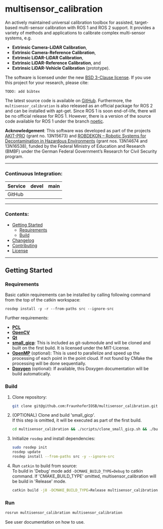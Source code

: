# multisensor_calibration

An actively maintained universal calibration toolbox for assisted, target-based multi-sensor calibration with ROS 1 and ROS 2 support. 
It provides a variety of methods and applications to calibrate complex multi-sensor systems, e.g.

- <b>Extrinsic Camera-LiDAR Calibration</b>,
- <b>Extrinsic Camera-Reference Calibration</b>,
- <b>Extrinsic LiDAR-LiDAR Calibration</b>,
- <b>Extrinsic LiDAR-Reference Calibration</b>, and
- <b>Extrinsic LiDAR-Vehicle Calibration</b> (prototype).

The software is licensed under the new [BSD 3-Clause license](license.md). If you use this project for your research, please cite:

```text
TODO: add bibtex
```

The latest source code is available on [GitHub](https://github.com/FraunhoferIOSB/multisensor_calibration).
Furthermore, the `multisensor_calibration` is also released as an official package for ROS 2 and can be installed with apt-get.
Since ROS 1 is soon end-of-life, there will be no official release for ROS 1.
However, there is a version of the source code available for ROS 1 under the branch [noetic](https://github.com/FraunhoferIOSB/camera_aravis2/tree/noetic).


**Acknowledgement**: This software was developed as part of the projects [AKIT-PRO](https://a-kit.de) (grant no. 13N15673) and [ROBDEKON – Robotic Systems for Decontamination in Hazardous Environments](https://robdekon.de/) (grant nos. 13N14674 and 13N16538), funded by the Federal Ministry of Education and Research (BMBF) under the German Federal Government’s Research for Civil Security program.

------------------------

### Continuous Integration:

| Service    | devel  | main |
| ---------- | ------- | ------ |
| GitHub     | | |

------------------------

### Contents:

- [Getting Started](#getting-started)
    - [Requirements](#requirements)
    - [Build](#build)
- [Changelog](CHANGELOG.md)
- [Contributing](CONTRIBUTING.md)
- [License](LICENSE)


------------------------

## Getting Started

### Requirements

Basic catkin requirements can be installed by calling following command from the top of the catkin workspace:

    rosdep install -y -r --from-paths src --ignore-src

Further requirements:

- [**PCL**](https://pointclouds.org/)
- [**OpenCV**](https://opencv.org/)
- [**Qt**](https://www.qt.io/)
- [**small_gicp**](https://github.com/koide3/small_gicp): This is included as git-submodule and will be cloned and built on the first build. It is licensed under the MIT-License.
- [**OpenMP**](https://www.openmp.org/) (optional): This is used to parallelize and speed up the processing of each point in the point cloud. If not found by CMake the processing will be done sequentially.
- [**Doxygen**](https://www.doxygen.nl/) (optional): If available, this Doxygen documentation will be build automatically.

### Build

1. Clone repository:

    ```bash
    git clone git@github.com:FraunhoferIOSB/multisensor_calibration.git
    ```

2. (OPTIONAL) Clone and build 'small_gicp'.<br>If this step is omitted, it will be executed as part of the first build.

    ```bash
    cd multisensor_calibration && ./scripts/clone_small_gicp.sh && ./build_and_install_small_gicp.sh
    ```

3. Initialize `rosdep` and install dependencies:

    ```bash
    sudo rosdep init
    rosdep update
    rosdep install --from-paths src -y --ignore-src
    ```

4. Run `catkin` to build from source:<br>
To build in 'Debug' mode add `-DCMAKE_BUILD_TYPE=Debug` to catkin command.
If 'CMAKE_BUILD_TYPE' omitted, multisensor_calibration will be build in 'Release' mode.

    ```bash
    catkin build -j8 -DCMAKE_BUILD_TYPE=Release multisensor_calibration
    ```

### Run

```bash
rosrun multisensor_calibration multisensor_calibration
```

See user documentation on how to use.

